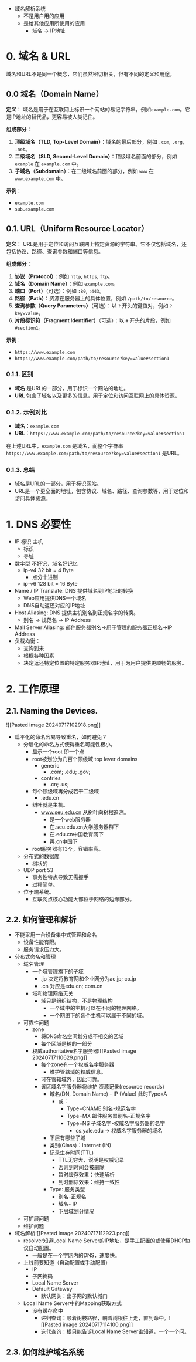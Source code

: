 - 域名解析系统
	- 不是用户用的应用
	- 是给其他应用所使用的应用
		- 域名 -> IP地址
# 0. 域名 & URL
域名和URL不是同一个概念，它们虽然密切相关，但有不同的定义和用途。

## 0.0 域名（Domain Name）

**定义**：
域名是用于在互联网上标识一个网站的易记字符串，例如`example.com`。它是IP地址的替代品，更容易被人类记住。

**组成部分**：
1. **顶级域名（TLD, Top-Level Domain）**：域名的最后部分，例如 `.com`, `.org`, `.net`。
2. **二级域名（SLD, Second-Level Domain）**：顶级域名前面的部分，例如 `example` 在 `example.com` 中。
3. **子域名（Subdomain）**：在二级域名前面的部分，例如 `www` 在 `www.example.com` 中。

**示例**：
- `example.com`
- `sub.example.com`

## 0.1. URL（Uniform Resource Locator）

**定义**：
URL是用于定位和访问互联网上特定资源的字符串。它不仅包括域名，还包括协议、路径、查询参数和端口等信息。

**组成部分**：
1. **协议（Protocol）**：例如 `http`, `https`, `ftp`。
2. **域名（Domain Name）**：例如 `example.com`。
3. **端口（Port）**（可选）：例如 `:80`, `:443`。
4. **路径（Path）**：资源在服务器上的具体位置，例如 `/path/to/resource`。
5. **查询参数（Query Parameters）**（可选）：以 `?` 开头的键值对，例如 `?key=value`。
6. **片段标识符（Fragment Identifier）**（可选）：以 `#` 开头的片段，例如 `#section1`。

**示例**：
- `https://www.example.com`
- `https://www.example.com/path/to/resource?key=value#section1`

### 0.1.1. 区别

- **域名** 是URL的一部分，用于标识一个网站的地址。
- **URL** 包含了域名以及更多的信息，用于定位和访问互联网上的具体资源。

### 0.1.2. 示例对比

- **域名**：`example.com`
- **URL**：`https://www.example.com/path/to/resource?key=value#section1`

在上述URL中，`example.com` 是域名，而整个字符串 `https://www.example.com/path/to/resource?key=value#section1` 是URL。

### 0.1.3. 总结

- 域名是URL的一部分，用于标识网站。
- URL是一个更全面的地址，包含协议、域名、路径、查询参数等，用于定位和访问具体资源。
# 1. DNS 必要性
- IP 标识 主机
	- 标识
	- 寻址
- 数字型 不好记，域名好记忆
	- ip-v4 32 bit = 4 Byte
		- 点分十进制
	- ip-v6 128 bit = 16 Byte
- Name / IP Translate: DNS 提供域名到IP地址的转换
	- Web应用提供DNS一个域名
	- DNS自动返还对应的IP地址
- Host Aliasing: DNS 提供主机别名到正规名字的转换。
	- 别名 -> 规范名 -> IP Address
- Mail Server Aliasing: 邮件服务器别名->用于管理的服务器正规名->IP Address
- 负载均衡：
	- 查询到来
	- 根据各种因素
	- 决定返还特定位置的特定服务器IP地址，用于为用户提供更顺畅的服务。
# 2. 工作原理
## 2.1. Naming the Devices.
![[Pasted image 20240717102918.png]]
- 扁平化的命名容易导致重名，如何避免？
	- 分层化的命名方式使得重名可能性极小。
		- 显示一个root 即一个点
		- root被划分为几百个顶级域 top lever domains
			- generic
				- .com; .edu; .gov;
			- contries
				- .cn; .us;
		- 每个顶级域再分成若干二级域
			- .edu.cn
		- 树叶就是主机。
			- www.seu.edu.cn 从树叶向树根追溯。
				- 是一个web服务器
				- 在.seu.edu.cn大学服务器群下
				- 在.edu.cn中国教育网下
				- 再.cn中国下
		- root服务器有13个，容错率高。
	- 分布式的数据库
		- 树状的
	- UDP port 53
		- 事务性特点导致无需握手
		- 过程简单。
	- 位于端系统。
		- 互联网点核心功能大都位于网络的边缘部分。
## 2.2. 如何管理和解析
- 不能采用一台设备集中式管理和命名
	- 设备性能有限。
	- 服务请求压力大。
- 分布式命名和管理
	- 域名管理
		- 一个域管理旗下的子域
			- .jp 决定将教育网和企业网分为ac.jp; co.jp
			- .cn 对应是edu.cn; com.cn
		- 域和物理网络无关
			- 域只是组织结构，不是物理结构
				- 一个域中的主机可以在不同的物理网络。
				- 一个网络下的各个主机可以属于不同的域。
	- 可靠性问题
		- zone
			- 将DNS命名空间划分成不相交的区域
			- 每个区域是树的一部分
		- 权威authoritative名字服务器![[Pasted image 20240717110629.png]]
			- 每个zone有一个权威名字服务器
				- 维护管辖域的权威信息。
			- 可在管辖域外，因此可靠。
			- 该区域名字服务器将维护 资源记录(resource records)
				- 域名(DN, Domain Name) - IP (Value) 此时Type=A
					- 或：
						- Type=CNAME 别名-规范名字
						- Type=MX 邮件服务器别名-正规名字
						- Type=NS 子域名字-权威名字服务器的名字
							- cs.yale.edu -> 权威名字服务器的域名
				- 下层有哪些子域
				- 类别(Class)：Internet (IN)
				- 记录生存时间(TTL)
					- TTL无穷大，说明是权威记录
					- 否则到时间会被删除
					- 暂时缓存效果：快速解析
					- 到时删除效果：维持一致性
				- Type: 服务类型
					- 别名-正规名
					- 域名- IP
					- 下层域划分情况
	- 可扩展问题
	- 维护问题
- 域名解析![[Pasted image 20240717112923.png]]
	- resolver知道Local Name Server的IP地址，是手工配置的或使用DHCP协议自动配置。
		- 一般是在一个字网内的DNS，速度快。
	- 上线前要知道（自动配置或手动配置）
		- IP
		- 子网掩码
		- Local Name Server
		- Default Gateway
			- 默认网关：出子网的默认城门
	- Local Name Server中的Mapping获取方式
		- 没有缓存命中
			- 递归查询：顺着树枝路径，朝着树根往上走，直到命中。![[Pasted image 20240717114100.png]]
			- 迭代查询：根只能告诉Local Name Server谁知道，一个一个问。
## 2.3. 如何维护域名系统
